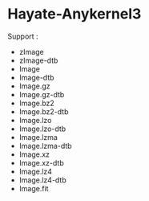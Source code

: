 # Hayate-Anykernel3
Support : 
- zImage
- zImage-dtb
- Image
- Image-dtb
- Image.gz
- Image.gz-dtb
- Image.bz2
- Image.bz2-dtb
- Image.lzo
- Image.lzo-dtb
- Image.lzma
- Image.lzma-dtb
- Image.xz
- Image.xz-dtb
- Image.lz4
- Image.lz4-dtb
- Image.fit
